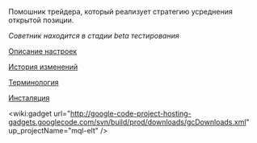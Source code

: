 Помошник трейдера, который реализует стратегию усреднения открытой позиции.

<i>Советник находится в стадии beta тестирования</i>

[Описание настроек](Settings_EA_ALL.md)

[История изменений](History.md)

[Терминология](Terminology.md)

[Инсталяция](Install.md)

<wiki:gadget url="http://google-code-project-hosting-gadgets.googlecode.com/svn/build/prod/downloads/gcDownloads.xml" up\_projectName="mql-elt" />